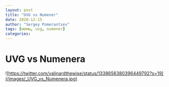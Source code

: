 ```yaml
---
layout: post
title: "UVG vs Numener"
date: 2020-12-15
author: "Sergey Pomerantsev"
tags: [мемы, uvg, numener]
categories:
---
```


# UVG vs Numenera

![https://twitter.com/valinardthewise/status/1338656380396449792?s=19](/images/_UVG_vs_Numenera.jpg)
